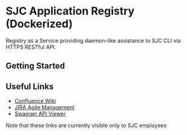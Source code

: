 # SJC Application Registry (Dockerized)

Registry as a Service providing daemon-like assistance to SJC CLI via HTTPS RESTful API.

## Getting Started

## Useful Links

* [Confluence Wiki](https://stjosephcontent.atlassian.net/wiki/display/CLI/App+Registry)
* [JIRA Agile Management](https://stjosephcontent.atlassian.net/projects/CLI/summary)
* [Swagger API Viewer](http://apidocs.sjc.io/app-reg/v0.1.0)

Note that these links are currently visible only to SJC employees